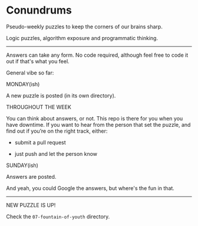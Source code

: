 # Conundrums

Pseudo-weekly puzzles to keep the corners of our brains sharp.

Logic puzzles, algorithm exposure and programmatic thinking.

______________

Answers can take any form.
No code required, although feel free to code it out if that's what you feel.

General vibe so far:

MONDAY(ish)

A new puzzle is posted (in its own directory).



THROUGHOUT THE WEEK

You can think about answers, or not. This repo is there for you when you have downtime.
If you want to hear from the person that set the puzzle, and find out if you’re on the right track, either:

- submit a pull request

- just push and let the person know



SUNDAY(ish)

Answers are posted.



And yeah, you could Google the answers, but where's the fun in that.

______________

NEW PUZZLE IS UP!

Check the `07-fountain-of-youth` directory.
